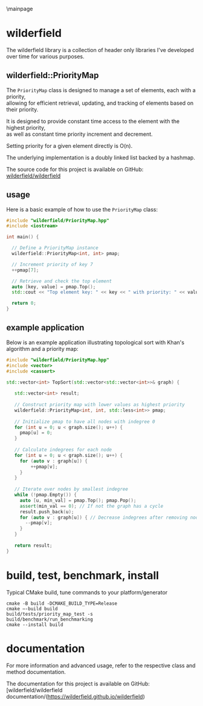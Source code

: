 \mainpage

# wilderfield
The wilderfield library is a collection of header only libraries I've developed over time for various purposes.

## wilderfield::PriorityMap
The `PriorityMap` class is designed to manage a set of elements, each with a priority,  
allowing for efficient retrieval, updating, and tracking of elements based on their priority.  
  
It is designed to provide constant time access to the element with the highest priority,  
as well as constant time priority increment and decrement.  
  
Setting priority for a given element directly is O(n).  
  
The underlying implementation is a doubly linked list backed by a hashmap.  
  
The source code for this project is available on GitHub: [wilderfield/wilderfield](https://github.com/wilderfield/wilderfield)

## usage
Here is a basic example of how to use the `PriorityMap` class:
```cpp
#include "wilderfield/PriorityMap.hpp"
#include <iostream>

int main() {

  // Define a PriorityMap instance
  wilderfield::PriorityMap<int, int> pmap;

  // Increment priority of key 7
  ++pmap[7];

  // Retrieve and check the top element
  auto [key, value] = pmap.Top();
  std::cout << "Top element key: " << key << " with priority: " << value << std::endl;

  return 0;
}
```

## example application

Below is an example application illustrating topological sort with Khan's algorithm and a priority map:

```cpp
#include "wilderfield/PriorityMap.hpp"
#include <vector>
#include <cassert>

std::vector<int> TopSort(std::vector<std::vector<int>>& graph) {
 
   std::vector<int> result;
 
   // Construct priority map with lower values as highest priority
   wilderfield::PriorityMap<int, int, std::less<int>> pmap;
 
   // Initialize pmap to have all nodes with indegree 0
   for (int u = 0; u < graph.size(); u++) {
     pmap[u] = 0;
   }
 
   // Calculate indegrees for each node
   for (int u = 0; u < graph.size(); u++) {
     for (auto v : graph[u]) {
         ++pmap[v];
     }
   }
 
   // Iterate over nodes by smallest indegree
   while (!pmap.Empty()) {
     auto [u, min_val] = pmap.Top(); pmap.Pop();
     assert(min_val == 0); // If not the graph has a cycle
     result.push_back(u);
     for (auto v : graph[u]) { // Decrease indegrees after removing node u
       --pmap[v];
     }
   }
 
   return result;
}
```

# build, test, benchmark, install
Typical CMake build, tune commands to your platform/generator
```
cmake -B build -DCMAKE_BUILD_TYPE=Release
cmake —-build build
build/tests/priority_map_test -s
build/benchmark/run_benchmarking
cmake --install build
```

# documentation 
For more information and advanced usage, refer to the respective class and method documentation.  
  
The documentation for this project is available on GitHub: [wilderfield/wilderfield documentation/(https://wilderfield.github.io/wilderfield)
